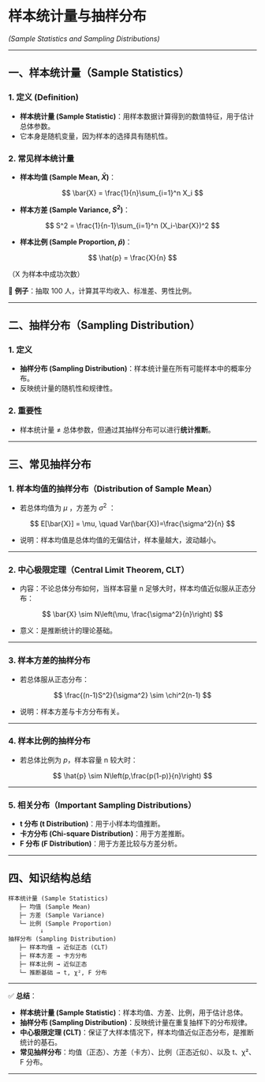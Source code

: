 


# 样本统计量与抽样分布

*(Sample Statistics and Sampling Distributions)*

---

## 一、样本统计量（Sample Statistics）

### 1. 定义 (Definition)

* **样本统计量 (Sample Statistic)**：用样本数据计算得到的数值特征，用于估计总体参数。
* 它本身是随机变量，因为样本的选择具有随机性。

### 2. 常见样本统计量

* **样本均值 (Sample Mean, $\bar{X}$)**：

$$
\bar{X} = \frac{1}{n}\sum_{i=1}^n X_i
$$

* **样本方差 (Sample Variance, $S^2$)**：

$$
S^2 = \frac{1}{n-1}\sum_{i=1}^n (X_i-\bar{X})^2
$$

* **样本比例 (Sample Proportion, $\hat{p}$)**：

$$
\hat{p} = \frac{X}{n}
$$

  （X 为样本中成功次数）

📍 **例子**：抽取 100 人，计算其平均收入、标准差、男性比例。

---

## 二、抽样分布（Sampling Distribution）

### 1. 定义

* **抽样分布 (Sampling Distribution)**：样本统计量在所有可能样本中的概率分布。
* 反映统计量的随机性和规律性。

### 2. 重要性

* 样本统计量 ≠ 总体参数，但通过其抽样分布可以进行**统计推断**。

---

## 三、常见抽样分布

### 1. 样本均值的抽样分布（Distribution of Sample Mean）

* 若总体均值为 $\mu$ ，方差为 $\sigma^2$ ：

$$
E[\bar{X}] = \mu, \quad Var(\bar{X})=\frac{\sigma^2}{n}
$$

* 说明：样本均值是总体均值的无偏估计，样本量越大，波动越小。

---

### 2. 中心极限定理（Central Limit Theorem, CLT）

* 内容：不论总体分布如何，当样本容量 n 足够大时，样本均值近似服从正态分布：

$$
\bar{X} \sim N\left(\mu, \frac{\sigma^2}{n}\right)
$$

* 意义：是推断统计的理论基础。

---

### 3. 样本方差的抽样分布

* 若总体服从正态分布：

$$
\frac{(n-1)S^2}{\sigma^2} \sim \chi^2(n-1)
$$

* 说明：样本方差与卡方分布有关。

---

### 4. 样本比例的抽样分布

* 若总体比例为 $p$，样本容量 n 较大时：

$$
\hat{p} \sim N\left(p,\frac{p(1-p)}{n}\right)
$$

---

### 5. 相关分布（Important Sampling Distributions）

* **t 分布 (t Distribution)**：用于小样本均值推断。
* **卡方分布 (Chi-square Distribution)**：用于方差推断。
* **F 分布 (F Distribution)**：用于方差比较与方差分析。

---

## 四、知识结构总结

```
样本统计量 (Sample Statistics)
   ├─ 均值 (Sample Mean)
   ├─ 方差 (Sample Variance)
   └─ 比例 (Sample Proportion)
         ↓
抽样分布 (Sampling Distribution)
   ├─ 样本均值 → 近似正态 (CLT)
   ├─ 样本方差 → 卡方分布
   ├─ 样本比例 → 近似正态
   └─ 推断基础 → t, χ², F 分布
```

---

✅ **总结**：

* **样本统计量 (Sample Statistic)**：样本均值、方差、比例，用于估计总体。
* **抽样分布 (Sampling Distribution)**：反映统计量在重复抽样下的分布规律。
* **中心极限定理 (CLT)**：保证了大样本情况下，样本均值近似正态分布，是推断统计的基石。
* **常见抽样分布**：均值（正态）、方差（卡方）、比例（正态近似）、以及 t、χ²、F 分布。

---

